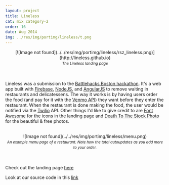 ```yaml
---
layout: project
title: Lineless
cat: mix category-2
order: 16
date: Aug 2014
img: ../res/img/portimg/lineless/t.png
---
```


<center>[![Image not found](../../res/img/portimg/lineless/rsz_lineless.png)](http://lineless.github.io)<br>
<small><i>The Lineless landing page</i></small></center><br><br>

Lineless was a submission to the [Battlehacks Boston hackathon](https://2014.battlehack.org/). It's a web app built with [Firebase](https://www.firebase.com/), [NodeJS](http://nodejs.org/), and [AngularJS](https://angularjs.org/) to remove waiting in restaurants and delicatessens. The way it works is by having users order the food (and pay for it with the [Venmo API](https://venmo.com/)) they want before they enter the restaurant. When the restaurant is done making the food, the user would be notified via the [Twilio](https://www.twilio.com/) API. Other things I'd like to give credit to are [Font Awesome](http://fortawesome.github.io/Font-Awesome/) for the icons in the landing page and [Death To The Stock Photo](http://deathtothestockphoto.com/) for the beautiful & free photos.

<br>
<center>![Image not found](../../res/img/portimg/lineless/menu.png)
<div><small><i>An example menu page of a restaurant. Note how the total autoupdates as you add more to your order.</i></small></div></center><br><br>

Check out the landing page [here](http://lineless.github.io)

Look at our source code in this [link](http://github.com/Lineless)